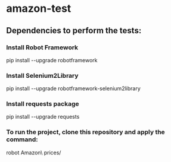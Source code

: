 # amazon-test

<h2>Dependencies to perform the tests:</h2>

<h3>Install Robot Framework</h3>
<p>pip install --upgrade robotframework</p>

<h3>Install Selenium2Library</h3>
<p>pip install --upgrade robotframework-selenium2library</p>

<h3>Install requests package</h3>
<p>pip install --upgrade requests</p>

<h3>To run the project, clone this repository and apply the command:</h3>
<p>robot Amazon\ prices/</p>
